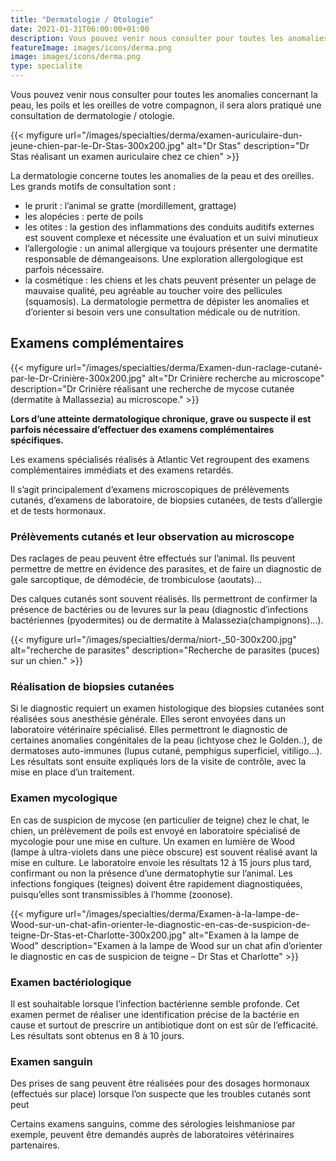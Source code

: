```yaml
---
title: "Dermatologie / Otologie"
date: 2021-01-31T06:00:00+01:00
description: Vous pouvez venir nous consulter pour toutes les anomalies concernant la peau, les poils et les oreilles de votre compagnon, il sera alors pratiqué une consultation de dermatologie / otologie.
featureImage: images/icons/derma.png
image: images/icons/derma.png
type: specialite
---
```


Vous pouvez venir nous consulter pour toutes les anomalies concernant la peau, les poils et les oreilles de votre compagnon, il sera alors pratiqué une consultation de dermatologie / otologie.


{{< myfigure 
    url="/images/specialties/derma/examen-auriculaire-dun-jeune-chien-par-le-Dr-Stas-300x200.jpg"
    alt="Dr Stas"
    description="Dr Stas réalisant un examen auriculaire chez ce chien" >}}


La dermatologie concerne toutes les anomalies de la peau et des oreilles. Les grands motifs de consultation sont :
* le prurit : l’animal se gratte (mordillement, grattage)
* les alopécies : perte de poils
* les otites : la gestion des inflammations des conduits auditifs externes est souvent complexe et nécessite une évaluation et un suivi minutieux
* l’allergologie : un animal allergique va toujours présenter une dermatite responsable de démangeaisons. Une exploration allergologique est parfois nécessaire.
* la cosmétique : les chiens et les chats peuvent présenter un pelage de mauvaise qualité, peu agréable au toucher voire des pellicules (squamosis). La dermatologie permettra de dépister les anomalies et d’orienter si besoin vers une consultation médicale ou de nutrition.

## Examens complémentaires

{{< myfigure 
    url="/images/specialties/derma/Examen-dun-raclage-cutané-par-le-Dr-Crinière-300x200.jpg"
    alt="Dr Crinière recherche au microscope"
    description="Dr Crinière réalisant une recherche de mycose cutanée (dermatite à Mallassezia) au microscope." >}}

**Lors d’une atteinte dermatologique chronique, grave ou suspecte il est parfois nécessaire d’effectuer des examens complémentaires spécifiques.**


Les examens spécialisés réalisés à Atlantic Vet regroupent des examens complémentaires immédiats et des examens retardés.
 
Il s’agit principalement d’examens microscopiques de prélèvements cutanés, d’examens de laboratoire, de biopsies cutanées, de tests d’allergie et de tests hormonaux.

### Prélèvements cutanés et leur observation au microscope

Des raclages de peau peuvent être effectués sur l’animal. Ils peuvent permettre de mettre en évidence des parasites, et de faire un diagnostic de gale sarcoptique, de démodécie, de trombiculose (aoutats)…


Des calques cutanés sont souvent réalisés. Ils permettront de confirmer la présence de bactéries ou de levures sur la peau (diagnostic d’infections bactériennes (pyodermites) ou de dermatite à Malassezia(champignons)…).


{{< myfigure 
    url="/images/specialties/derma/niort-_50-300x200.jpg"
    alt="recherche de parasites"
    description="Recherche de parasites (puces) sur un chien." >}}

### Réalisation de biopsies cutanées

Si le diagnostic requiert un examen histologique des biopsies cutanées sont réalisées sous anesthésie générale. Elles seront envoyées dans un laboratoire vétérinaire spécialisé. Elles permettront le diagnostic de certaines anomalies congénitales de la peau (ichtyose chez le Golden..), de dermatoses auto-immunes (lupus cutané, pemphigus superficiel, vitiligo…). Les résultats sont ensuite expliqués lors de la visite de contrôle, avec la mise en place d’un traitement.

### Examen mycologique

 
En cas de suspicion de mycose (en particulier de teigne) chez le chat, le chien, un prélèvement de poils est envoyé en laboratoire spécialisé de mycologie pour une mise en culture.  Un examen en lumière de Wood (lampe à ultra-violets dans une pièce obscure) est souvent réalisé avant la mise en culture. Le laboratoire envoie les résultats 12 à 15  jours plus tard, confirmant ou non la présence d’une dermatophytie sur l’animal. Les infections fongiques (teignes) doivent être rapidement diagnostiquées, puisqu’elles sont transmissibles à l’homme (zoonose).


{{< myfigure 
    url="/images/specialties/derma/Examen-à-la-lampe-de-Wood-sur-un-chat-afin-orienter-le-diagnostic-en-cas-de-suspicion-de-teigne-Dr-Stas-et-Charlotte-300x200.jpg"
    alt="Examen à la lampe de Wood"
    description="Examen à la lampe de Wood sur un chat afin d’orienter le diagnostic en cas de suspicion de teigne – Dr Stas et Charlotte" >}}

### Examen bactériologique

Il est souhaitable lorsque l’infection bactérienne semble profonde.  Cet examen permet de réaliser une identification précise de la bactérie en cause et surtout de prescrire un antibiotique dont on est sûr de l’efficacité. Les résultats sont obtenus en 8 à 10 jours.

### Examen sanguin

Des prises de sang peuvent être réalisées pour des dosages hormonaux (effectués sur place) lorsque l’on suspecte que les troubles cutanés sont peut

    
Certains examens sanguins, comme des sérologies leishmaniose par exemple, peuvent être demandés auprès de laboratoires vétérinaires partenaires.